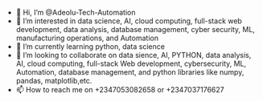 - 👋 Hi, I’m @Adeolu-Tech-Automation
- 👀 I’m interested in data science, AI, cloud computing, full-stack web development,  data analysis,  database management, cyber security, ML, manufacturing operations, and Automation 
- 🌱 I’m currently learning python, data science
- 💞️ I’m looking to collaborate on data sience, AI, PYTHON, data analysis,  AI, cloud computing,  full-stack Web development, cybersecurity,  ML, Automation, database management, and python libraries like numpy, pandas, matplotlib,etc.
- 📫 How to reach me on +2347053082658 or +2347037176627

<!---
Israel-debug003/Israel-debug003 is a ✨ special ✨ repository because its `README.md` (this file) appears on your GitHub profile.
You can click the Preview link to take a look at your changes.
--->

